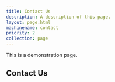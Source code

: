 ```yaml
---
title: Contact Us
description: A description of this page.
layout: page.html
machinename: contact
priority: 2
collection: page
---
```


This is a demonstration page.

## Contact Us